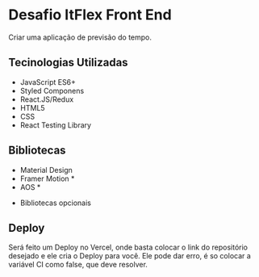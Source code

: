 # Desafio ItFlex Front End

Criar uma aplicação de previsão do tempo.

## Tecinologias Utilizadas

- JavaScript ES6+
- Styled Componens
- React.JS/Redux
- HTML5
- CSS
- React Testing Library

## Bibliotecas

- Material Design
- Framer Motion \*
- AOS \*

* Bibliotecas opcionais

## Deploy

Será feito um Deploy no Vercel, onde basta colocar o link do repositório desejado e ele cria o Deploy para você. Ele pode dar erro, é so colocar a variável CI como false, que deve resolver.
